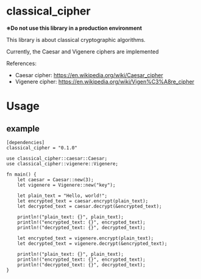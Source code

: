 # classical_cipher

**※Do not use this library in a production environment**

This library is about classical cryptographic algorithms.

Currently, the Caesar and Vigenere ciphers are implemented

References:
- Caesar cipher: https://en.wikipedia.org/wiki/Caesar_cipher
- Vigenere cipher: https://en.wikipedia.org/wiki/Vigen%C3%A8re_cipher

# Usage
## example
```rust: cargo.toml
[dependencies]
classical_cipher = "0.1.0"
```

```rust: main.rs
use classical_cipher::caesar::Caesar;
use classical_cipher::vigenere::Vigenere;

fn main() {
    let caesar = Caesar::new(3);
    let vigenere = Vigenere::new("key");

    let plain_text = "Hello, world!";
    let encrypted_text = caesar.encrypt(plain_text);
    let decrypted_text = caesar.decrypt(&encrypted_text);

    println!("plain_text: {}", plain_text);
    println!("encrypted_text: {}", encrypted_text);
    println!("decrypted_text: {}", decrypted_text);

    let encrypted_text = vigenere.encrypt(plain_text);
    let decrypted_text = vigenere.decrypt(&encrypted_text);

    println!("plain_text: {}", plain_text);
    println!("encrypted_text: {}", encrypted_text);
    println!("decrypted_text: {}", decrypted_text);
}
```
